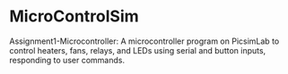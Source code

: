 # MicroControlSim
Assignment1-Microcontroller: A microcontroller program on PicsimLab to control heaters, fans, relays, and LEDs using serial and button inputs, responding to user commands.
